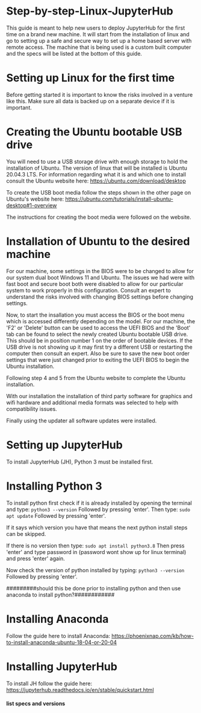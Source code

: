 # Step-by-step-Linux-JupyterHub
This guide is meant to help new users to deploy JupyterHub for the first time on a brand new machine. It will start from the installation of linux and go to setting up a safe and secure way to set up a home based server with remote access. The machine that is being used is a custom built computer and the specs will be listed at the bottom of this guide.

# Setting up Linux for the first time
Before getting started it is important to know the risks involved in a venture like this. Make sure all data is backed up on a separate device if it is important. 

# Creating the Ubuntu bootable USB drive
You will need to use a USB storage drive with enough storage to hold the installation of Ubuntu. 
The version of linux that will be installed is Ubuntu 20.04.3 LTS. For information regarding what it is and which one to install consult the Ubuntu website here:
https://ubuntu.com/download/desktop

To create the USB boot media follow the steps shown in the other page on Ubuntu's website here: 
https://ubuntu.com/tutorials/install-ubuntu-desktop#1-overview

The instructions for creating the boot media were followed on the website. 

# Installation of Ubuntu to the desired machine
For our machine, some settings in the BIOS were to be changed to allow for our system dual boot Windows 11 and Ubuntu. The issues we had were with fast boot and secure boot both were disabled to allow for our particular system to work properly in this configuration. Consult an expert to understand the risks involved with changing BIOS settings before changing settings. 

Now, to start the insallation you must access the BIOS or the boot menu which is accessed differently depending on the model. For our machine, the 'F2' or 'Delete' button can be used to access the UEFI BIOS and the 'Boot' tab can be found to select the newly created Ubuntu bootable USB drive. This should be in position number 1 on the order of bootable devices. If the USB drive is not showing up it may first try a different USB or restarting the computer then consult an expert. Also be sure to save the new boot order settings that were just changed prior to exiting the UEFI BIOS to begin the Ubuntu installation. 

Following step 4 and 5 from the Ubuntu website to complete the Ubuntu installation.

With our installation the installation of third party software for graphics and wifi hardware and additional media formats was selected to help with compatibility issues. 

Finally using the updater all software updates were installed.

# Setting up JupyterHub
To install JupyterHub (JH), Python 3 must be installed first. 
# Installing Python 3
To install python first check if it is already installed by opening the terminal and type:
```python3 --version```
Followed by pressing 'enter'.
Then type:
```sudo apt update```
Followed by pressing 'enter'.

If it says which version you have that means the next python install steps can be skipped.

If there is no version then type:
```sudo apt install python3.8```
Then press 'enter' and type password in (password wont show up for linux terminal) and press 'enter' again. 

Now check the version of python installed by typing:
```python3 --version```
Followed by pressing 'enter'.



#########should this be done prior to installing python and then use anaconda to install python?############
# Installing Anaconda
Follow the guide here to install Anaconda:
https://phoenixnap.com/kb/how-to-install-anaconda-ubuntu-18-04-or-20-04

# Installing JupyterHub
To install JH follow the guide here:
https://jupyterhub.readthedocs.io/en/stable/quickstart.html






#### list specs and versions ####
